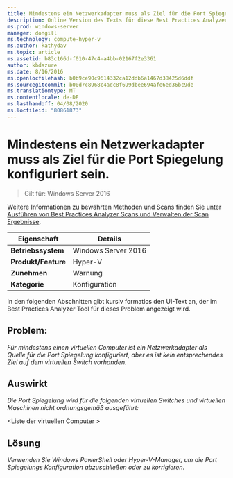 ```yaml
---
title: Mindestens ein Netzwerkadapter muss als Ziel für die Port Spiegelung konfiguriert sein.
description: Online Version des Texts für diese Best Practices Analyzer Regel.
ms.prod: windows-server
manager: dongill
ms.technology: compute-hyper-v
ms.author: kathydav
ms.topic: article
ms.assetid: b83c166d-f010-47c4-a4bb-02167f2e3361
author: kbdazure
ms.date: 8/16/2016
ms.openlocfilehash: b0b9ce90c9614332ca12ddb6a1467d38425d6ddf
ms.sourcegitcommit: b00d7c8968c4adc8f699dbee694afe6ed36bc9de
ms.translationtype: MT
ms.contentlocale: de-DE
ms.lasthandoff: 04/08/2020
ms.locfileid: "80861873"
---
```

# <a name="one-or-more-network-adapters-should-be-configured-as-the-destination-for-port-mirroring"></a>Mindestens ein Netzwerkadapter muss als Ziel für die Port Spiegelung konfiguriert sein.

>Gilt für: Windows Server 2016

Weitere Informationen zu bewährten Methoden und Scans finden Sie unter [Ausführen von Best Practices Analyzer Scans und Verwalten der Scan Ergebnisse](https://go.microsoft.com/fwlink/p/?LinkID=223177).  
  
|Eigenschaft|Details|  
|-|-|  
|**Betriebssystem**|Windows Server 2016|  
|**Produkt/Feature**|Hyper-V|  
|**Zunehmen**|Warnung|  
|**Kategorie**|Konfiguration|  
  
In den folgenden Abschnitten gibt kursiv formatics den UI-Text an, der im Best Practices Analyzer Tool für dieses Problem angezeigt wird.  
  
## <a name="issue"></a>**Problem:**  
*Für mindestens einen virtuellen Computer ist ein Netzwerkadapter als Quelle für die Port Spiegelung konfiguriert, aber es ist kein entsprechendes Ziel auf dem virtuellen Switch vorhanden.*  
  
## <a name="impact"></a>**Auswirkt**  
*Die Port Spiegelung wird für die folgenden virtuellen Switches und virtuellen Maschinen nicht ordnungsgemäß ausgeführt:*  
  
\<Liste der virtuellen Computer >  
  
## <a name="resolution"></a>**Lösung**  
*Verwenden Sie Windows PowerShell oder Hyper-V-Manager, um die Port Spiegelungs Konfiguration abzuschließen oder zu korrigieren.*  
  


